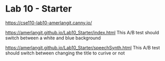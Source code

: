 # Lab 10 - Starter

https://cse110-lab10-amerlangit.canny.io/

https://amerlangit.github.io/Lab10_Starter/index.html
This A/B test should switch between a white and blue background

https://amerlangit.github.io/Lab10_Starter/speechSynth.html
This A/B test should switch between changing the title to curive or not

